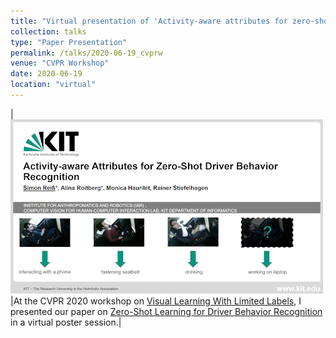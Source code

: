 ```yaml
---
title: "Virtual presentation of 'Activity-aware attributes for zero-shot driver behavior recognition'"
collection: talks
type: "Paper Presentation"
permalink: /talks/2020-06-19_cvprw
venue: "CVPR Workshop"
date: 2020-06-19
location: "virtual"
---
```


|![First slide CVPRW presentation](/images/presentation/cvprw_presentation.png)|At the CVPR 2020 workshop on [Visual Learning With Limited Labels](https://www.learning-with-limited-labels.com/), I presented our paper on [Zero-Shot Learning for Driver Behavior Recognition](https://openaccess.thecvf.com/content_CVPRW_2020/html/w54/Reiss_Activity-Aware_Attributes_for_Zero-Shot_Driver_Behavior_Recognition_CVPRW_2020_paper.html) in a virtual poster session.|
